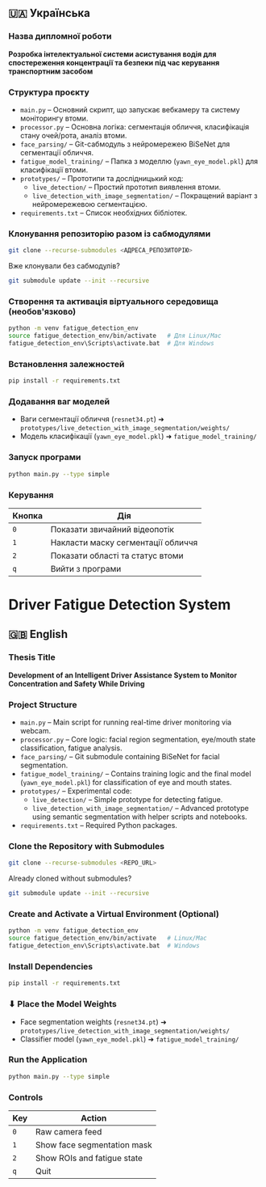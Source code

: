 ## 🇺🇦 Українська
###  Назва дипломної роботи
**Розробка інтелектуальної системи асистування водія для спостереження концентрації та безпеки під час керування транспортним засобом**
###  Структура проєкту
- `main.py` – Основний скрипт, що запускає вебкамеру та систему моніторингу втоми.
- `processor.py` – Основна логіка: сегментація обличчя, класифікація стану очей/рота, аналіз втоми.
- `face_parsing/` – Git-сабмодуль з нейромережею BiSeNet для сегментації обличчя.
- `fatigue_model_training/` – Папка з моделлю (`yawn_eye_model.pkl`) для класифікації втоми.
- `prototypes/` – Прототипи та дослідницький код:
  - `live_detection/` – Простий прототип виявлення втоми.
  - `live_detection_with_image_segmentation/` – Покращений варіант з нейромережевою сегментацією.
- `requirements.txt` – Список необхідних бібліотек.
###  Клонування репозиторію разом із сабмодулями
```bash
git clone --recurse-submodules <АДРЕСА_РЕПОЗИТОРІЮ>
```
Вже клонували без сабмодулів?
```bash
git submodule update --init --recursive
```
###  Створення та активація віртуального середовища (необов'язково)
```bash
python -m venv fatigue_detection_env
source fatigue_detection_env/bin/activate   # Для Linux/Mac
fatigue_detection_env\Scripts\activate.bat  # Для Windows
```
###  Встановлення залежностей
```bash
pip install -r requirements.txt
```
###  Додавання ваг моделей
- Ваги сегментації обличчя (`resnet34.pt`) ➜ `prototypes/live_detection_with_image_segmentation/weights/`
- Модель класифікації (`yawn_eye_model.pkl`) ➜ `fatigue_model_training/`
###  Запуск програми
```bash
python main.py --type simple
```
###  Керування
| Кнопка | Дія                                 |
|--------|--------------------------------------|
| `0`    | Показати звичайний відеопотік       |
| `1`    | Накласти маску сегментації обличчя  |
| `2`    | Показати області та статус втоми    |
| `q`    | Вийти з програми                    |

# Driver Fatigue Detection System
## 🇬🇧 English
### Thesis Title
**Development of an Intelligent Driver Assistance System to Monitor Concentration and Safety While Driving**
### Project Structure
- `main.py` – Main script for running real-time driver monitoring via webcam.
- `processor.py` – Core logic: facial region segmentation, eye/mouth state classification, fatigue analysis.
- `face_parsing/` – Git submodule containing BiSeNet for facial segmentation.
- `fatigue_model_training/` – Contains training logic and the final model (`yawn_eye_model.pkl`) for classification of eye and mouth states.
- `prototypes/` – Experimental code:
  - `live_detection/` – Simple prototype for detecting fatigue.
  - `live_detection_with_image_segmentation/` – Advanced prototype using semantic segmentation with helper scripts and notebooks.
- `requirements.txt` – Required Python packages.
### Clone the Repository with Submodules
```bash
git clone --recurse-submodules <REPO_URL>
```
Already cloned without submodules?
```bash
git submodule update --init --recursive
```
### Create and Activate a Virtual Environment (Optional)
```bash
python -m venv fatigue_detection_env
source fatigue_detection_env/bin/activate   # Linux/Mac
fatigue_detection_env\Scripts\activate.bat  # Windows
```
###  Install Dependencies
```bash
pip install -r requirements.txt
```
### ⬇ Place the Model Weights
- Face segmentation weights (`resnet34.pt`) ➜ `prototypes/live_detection_with_image_segmentation/weights/`
- Classifier model (`yawn_eye_model.pkl`) ➜ `fatigue_model_training/`
###  Run the Application
```bash
python main.py --type simple
```
###  Controls
| Key | Action                      |
|-----|-----------------------------|
| `0` | Raw camera feed             |
| `1` | Show face segmentation mask |
| `2` | Show ROIs and fatigue state |
| `q` | Quit                        |
